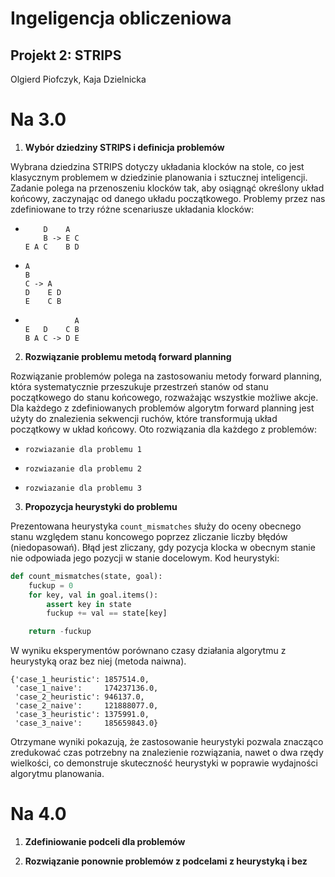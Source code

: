# Ingeligencja obliczeniowa
## Projekt 2: STRIPS
Olgierd Piofczyk, Kaja Dzielnicka

# Na 3.0
1. **Wybór dziedziny STRIPS i definicja problemów**

Wybrana dziedzina STRIPS dotyczy układania klocków na stole, co jest klasycznym problemem w dziedzinie planowania i sztucznej inteligencji. Zadanie polega na przenoszeniu klocków tak, aby osiągnąć określony układ końcowy, zaczynając od danego układu początkowego. Problemy przez nas zdefiniowane to trzy różne scenariusze układania klocków:
-   ```
        D    A
        B -> E C
    E A C    B D
    ```

-   ```
    A
    B
    C -> A
    D    E D
    E    C B
    ```

-   ```
               A
    E   D    C B
    B A C -> D E
    ```
2. **Rozwiązanie problemu metodą forward planning**

Rozwiązanie problemów polega na zastosowaniu metody forward planning, która systematycznie przeszukuje przestrzeń stanów od stanu początkowego do stanu końcowego, rozważając wszystkie możliwe akcje. Dla każdego z zdefiniowanych problemów algorytm forward planning jest użyty do znalezienia sekwencji ruchów, które transformują układ początkowy w układ końcowy. Oto rozwiązania dla każdego z problemów:
-   ```
    rozwiazanie dla problemu 1
    ```
-   ```
    rozwiazanie dla problemu 2
    ```
-   ```
    rozwiazanie dla problemu 3
    ```

3. **Propozycja heurystyki do problemu**

Prezentowana heurystyka `count_mismatches` służy do oceny obecnego stanu względem stanu koncowego poprzez zliczanie liczby błędów (niedopasowań). Błąd jest zliczany, gdy pozycja klocka w obecnym stanie nie odpowiada jego pozycji w stanie docelowym. Kod heurystyki: 
``` python
def count_mismatches(state, goal):
    fuckup = 0
    for key, val in goal.items():
        assert key in state
        fuckup += val == state[key]

    return -fuckup
``` 
W wyniku eksperymentów porównano czasy działania algorytmu z heurystyką oraz bez niej (metoda naiwna).
```
{'case_1_heuristic': 1857514.0,
 'case_1_naive':     174237136.0,
 'case_2_heuristic': 946137.0,
 'case_2_naive':     121888077.0,
 'case_3_heuristic': 1375991.0,
 'case_3_naive':     185659843.0}
```
Otrzymane wyniki pokazują, że zastosowanie heurystyki pozwala znacząco zredukować czas potrzebny na znalezienie rozwiązania, nawet o dwa rzędy wielkości, co demonstruje skuteczność heurystyki w poprawie wydajności algorytmu planowania.

# Na 4.0
1. **Zdefiniowanie podceli dla problemów**



2. **Rozwiązanie ponownie problemów z podcelami z heurystyką i bez**